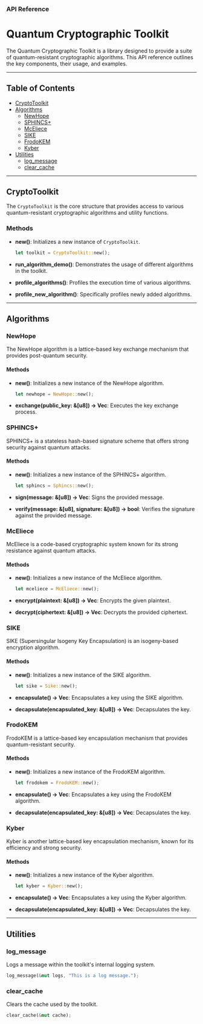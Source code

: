 ### API Reference

# Quantum Cryptographic Toolkit

The Quantum Cryptographic Toolkit is a library designed to provide a suite of quantum-resistant cryptographic algorithms. This API reference outlines the key components, their usage, and examples.

---

## Table of Contents

- [CryptoToolkit](#cryptotoolkit)
- [Algorithms](#algorithms)
  - [NewHope](#newhope)
  - [SPHINCS+](#sphincs)
  - [McEliece](#mceliece)
  - [SIKE](#sike)
  - [FrodoKEM](#frodokem)
  - [Kyber](#kyber)
- [Utilities](#utilities)
  - [log_message](#log_message)
  - [clear_cache](#clear_cache)

---

## CryptoToolkit

The `CryptoToolkit` is the core structure that provides access to various quantum-resistant cryptographic algorithms and utility functions.

### Methods

- **new()**: Initializes a new instance of `CryptoToolkit`.
  
  ```rust
  let toolkit = CryptoToolkit::new();
  ```

- **run_algorithm_demo()**: Demonstrates the usage of different algorithms in the toolkit.

- **profile_algorithms()**: Profiles the execution time of various algorithms.

- **profile_new_algorithm()**: Specifically profiles newly added algorithms.

---

## Algorithms

### NewHope

The NewHope algorithm is a lattice-based key exchange mechanism that provides post-quantum security.

#### Methods

- **new()**: Initializes a new instance of the NewHope algorithm.
  
  ```rust
  let newhope = NewHope::new();
  ```

- **exchange(public_key: &[u8]) -> Vec<u8>**: Executes the key exchange process.

### SPHINCS+

SPHINCS+ is a stateless hash-based signature scheme that offers strong security against quantum attacks.

#### Methods

- **new()**: Initializes a new instance of the SPHINCS+ algorithm.
  
  ```rust
  let sphincs = Sphincs::new();
  ```

- **sign(message: &[u8]) -> Vec<u8>**: Signs the provided message.

- **verify(message: &[u8], signature: &[u8]) -> bool**: Verifies the signature against the provided message.

### McEliece

McEliece is a code-based cryptographic system known for its strong resistance against quantum attacks.

#### Methods

- **new()**: Initializes a new instance of the McEliece algorithm.
  
  ```rust
  let mceliece = McEliece::new();
  ```

- **encrypt(plaintext: &[u8]) -> Vec<u8>**: Encrypts the given plaintext.

- **decrypt(ciphertext: &[u8]) -> Vec<u8>**: Decrypts the provided ciphertext.

### SIKE

SIKE (Supersingular Isogeny Key Encapsulation) is an isogeny-based encryption algorithm.

#### Methods

- **new()**: Initializes a new instance of the SIKE algorithm.
  
  ```rust
  let sike = Sike::new();
  ```

- **encapsulate() -> Vec<u8>**: Encapsulates a key using the SIKE algorithm.

- **decapsulate(encapsulated_key: &[u8]) -> Vec<u8>**: Decapsulates the key.

### FrodoKEM

FrodoKEM is a lattice-based key encapsulation mechanism that provides quantum-resistant security.

#### Methods

- **new()**: Initializes a new instance of the FrodoKEM algorithm.
  
  ```rust
  let frodokem = FrodoKEM::new();
  ```

- **encapsulate() -> Vec<u8>**: Encapsulates a key using the FrodoKEM algorithm.

- **decapsulate(encapsulated_key: &[u8]) -> Vec<u8>**: Decapsulates the key.

### Kyber

Kyber is another lattice-based key encapsulation mechanism, known for its efficiency and strong security.

#### Methods

- **new()**: Initializes a new instance of the Kyber algorithm.
  
  ```rust
  let kyber = Kyber::new();
  ```

- **encapsulate() -> Vec<u8>**: Encapsulates a key using the Kyber algorithm.

- **decapsulate(encapsulated_key: &[u8]) -> Vec<u8>**: Decapsulates the key.

---

## Utilities

### log_message

Logs a message within the toolkit's internal logging system.

```rust
log_message(&mut logs, "This is a log message.");
```

### clear_cache

Clears the cache used by the toolkit.

```rust
clear_cache(&mut cache);
```


